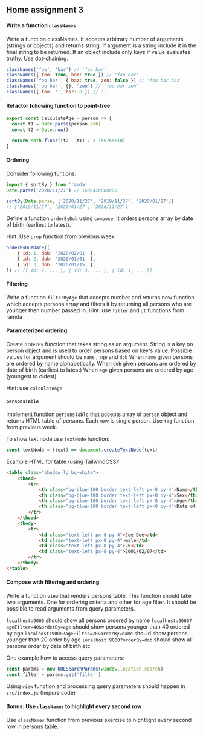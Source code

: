 ## Home assignment 3

#### Write a function `classNames` 
Write a function classNames. It accepts arbitrary number of arguments (strings or objects) and returns string.
If argument is a string include it in the final string to be returned.
If an object include only keys if value evaluates truthy.
Use dot-chaining.

```javascript
classNames('foo', 'bar') // 'foo bar'
classNames({ foo: true, bar: true }) // 'foo bar'
classNames('foo bar', { baz: true, zen: false }) // 'foo bar baz'
classNames('foo bar', {}, 'zen') // 'foo bar zen'
classNames({ foo: '', bar: 0 }) // ''
```

#### Refactor following function to point-free

```javascript
export const calculateAge = person => {
  const t1 = Date.parse(person.dob)
  const t2 = Date.now()

  return Math.floor((t2 - t1) / 3.15576e+10)
}
```

#### Ordering
Consider following funtions:

```javascript
import { sortBy } from 'ramda'
Date.parse('2020/11/27') // 1606428000000

sortBy(Date.parse, ['2020/11/27', '2019/11/27', '2020/01/27'])
// ['2019/11/27', '2020/01/27', '2020/11/27']
```

Define a function `orderByDob` using `compose`.
It orders persons array by date of birth (earliest to latest).

Hint: Use `prop` function from previous week 

```javascript
orderByDueDate([
	{ id: 1, dob: '2020/02/01' },
	{ id: 2, dob: '2020/01/01' },
	{ id: 3, dob: '2020/01/15' },
]) // [{ id: 2, ... }, { id: 3, ... }, { id: 1, ... }]
```

#### Filtering
Write a function `filterByAge` that accepts number and returns new function which accepts
persons array and filters it by returning all persons who are younger then number passed in. 
Hint: use `filter` and `gt` functions from ramda

#### Parameterized ordering
Create `orderBy` function that takes string as an argument. String is a key on person object and is used
to order persons based on key's value.
Possible values for argument should be `name` , `age` and `dob`
When `name` given persons are ordered by name alphabetically.
When `dob` given persons are ordered by date of birth (earliest to latest)
When `age` given persons are ordered by age (youngest to oldest)

Hint: use `calculateAge`

#### `personsTable`
Implement function `personsTable` that accepts array of `person` object
and returns HTML table of persons. Each row is single person.
Use `tag` function from previous week.

To show text node use `textNode` function:
```javascript
const textNode = (text) => document.createTextNode(text)
```

Example HTML for table (using TailwindCSS):
```html
<table class="shadow-lg bg-white">
	<thead>
		<tr>
			<th class="bg-blue-100 border text-left px-8 py-4">Name</th>
			<th class="bg-blue-100 border text-left px-8 py-4">Sex</th>
			<th class="bg-blue-100 border text-left px-8 py-4">Age</th>
			<th class="bg-blue-100 border text-left px-8 py-4">Date of birth</th>
		</tr>
	</thead>
	<tbody>
		<tr>
			<td class="text-left px-8 py-4">Joe Doe</td>
			<td class="text-left px-8 py-4">male</td>
			<td class="text-left px-8 py-4">20</td>
			<td class="text-left px-8 py-4">2001/02/07</td>
		</tr>
	</tbody>
</table>
```

#### Compose with filtering and ordering
Write a function `view` that  renders persons table. This function should take two arguments.
One for ordering criteria and other for age filter.
It should be possible to read arguments from query parameters.

`localhost:9000` should show all persons ordered by name
`localhost:9000?ageFilter=40&orderBy=age` should show persons younger than 40 ordered by age
`localhost:9000?ageFilter=20&orderBy=name` should show persons younger than 20 order by age
`localhost:9000?orderBy=dob` should show all persons order by date of birth
etc

One example how to access query parameters:
```javascript
const params = new URLSearchParams(window.location.search)
const filter = params.get('filter')
```
Using `view` function and processing query parameters should happen in `src/index.js`
(Impure code)


#### Bonus: Use `classNames` to highlight every second row
Use `classNames` function from previous exercise to hightlight every second row in persons table.
<!--stackedit_data:
eyJoaXN0b3J5IjpbNTk2NjkwNjY1XX0=
-->